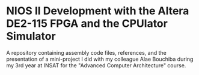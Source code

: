 # NIOS II Development with the Altera DE2-115 FPGA and the CPUlator Simulator
A repository containing assembly code files, references, and the presentation of a mini-project I did with my colleague Alae Bouchiba during my 3rd year at INSAT for the "Advanced Computer Architecture" course.
